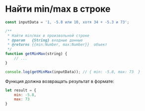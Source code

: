 # Найти min/max в строке
```js
const inputData = '1, -5.8 или 10, хотя 34 + -5.3 и 73';

/**
 * Найти min/max в произвольной строке
 * @param   {String} входные данные
 * @returns {{min:Number, max:Number}}  объект
 */
function getMinMax(string) {
	// ...
}

console.log(getMinMax(inputData)); // { min: -5.8, max: 73  }
```

Функция должна возвращать результат в формате: 
```js
let result = {
    min: -5.8,
    max: 73
}
```


